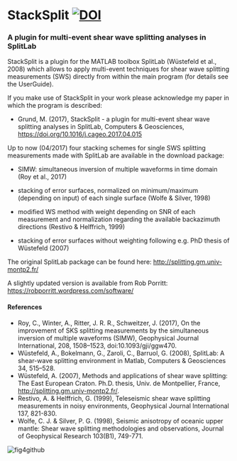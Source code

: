 
# StackSplit                            [![DOI](https://zenodo.org/badge/77286869.svg)](https://zenodo.org/badge/latestdoi/77286869)                          
### A plugin for multi-event shear wave splitting analyses in SplitLab                  



StackSplit is a plugin for the MATLAB toolbox SplitLab (Wüstefeld et al., 2008) which allows to apply multi-event techniques for shear wave splitting measurements (SWS) directly from within the main program (for details see the UserGuide). 

If you make use of StackSplit in your work please acknowledge my paper in which the program is described:

- Grund, M. (2017), StackSplit - a plugin for multi-event shear wave splitting analyses in SplitLab, Computers & Geosciences, https://doi.org/10.1016/j.cageo.2017.04.015


Up to now (04/2017) four stacking schemes for single SWS splitting measurements made with SplitLab are available in the download package:

- SIMW: simultaneous inversion of multiple waveforms in time domain (Roy et al., 2017)

- stacking of error surfaces, normalized on minimum/maximum (depending on input) of each single surface (Wolfe & Silver, 1998)

- modified WS method with weight depending on SNR of each measurement and normalization regarding the available backazimuth directions (Restivo & Helffrich, 1999)

- stacking of error surfaces without weighting following e.g. PhD thesis of Wüstefeld (2007)




The original SplitLab package can be found here: http://splitting.gm.univ-montp2.fr/

A slightly updated version is available from Rob Porritt: https://robporritt.wordpress.com/software/

#### References

- Roy, C., Winter, A., Ritter, J. R. R., Schweitzer, J. (2017), On the improvement of SKS splitting measurements by the simultaneous inversion of multiple waveforms (SIMW), Geophysical Journal International, 208, 1508–1523, doi:10.1093/gji/ggw470.
- Wüstefeld, A., Bokelmann, G., Zaroli, C., Barruol, G. (2008), SplitLab: A shear-wave splitting environment in Matlab, Computers & Geosciences 34, 515–528.
- Wüstefeld, A. (2007), Methods and applications of shear wave splitting: The East European Craton. Ph.D. thesis, Univ. de Montpellier, France, http://splitting.gm.univ-montp2.fr/.
- Restivo, A. & Helffrich, G. (1999), Teleseismic shear wave splitting measurements in noisy environments, Geophysical Journal International 137, 821-830.
- Wolfe, C. J. & Silver, P. G. (1998), Seismic anisotropy of oceanic upper mantle: Shear wave splitting methodologies and observations, Journal of Geophysical Research 103(B1), 749-771.

![fig4github](https://user-images.githubusercontent.com/23025878/56716351-6d3d2a80-673a-11e9-8b34-2191c119d780.png)










